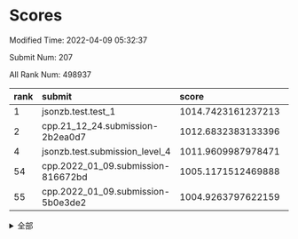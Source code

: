 # Scores

Modified Time: 2022-04-09 05:32:37

Submit Num: 207

All Rank Num: 498937

| rank |               submit               |       score        |       sigma        | pk_num |
| :--- | :--------------------------------- | :----------------- | :----------------- | :----- |
| 1    | jsonzb.test.test_1                 | 1014.7423161237213 | 0.8343361555937039 | 9639   |
| 2    | cpp.21_12_24.submission-2b2ea0d7   | 1012.6832383133396 | 0.7791657201949356 | 9645   |
| 4    | jsonzb.test.submission_level_4     | 1011.9609987978471 | 0.8017410292793985 | 9638   |
| 54   | cpp.2022_01_09.submission-816672bd | 1005.1171512469888 | 0.7137118249594934 | 9641   |
| 55   | cpp.2022_01_09.submission-5b0e3de2 | 1004.9263797622159 | 0.7249994813842809 | 9639   |


<details>
<summary>全部</summary>

| rank |                 submit                 |       score        |       sigma        | pk_num |
| :--- | :------------------------------------- | :----------------- | :----------------- | :----- |
| 1    | jsonzb.test.test_1                     | 1014.7423161237213 | 0.8343361555937039 | 9639   |
| 2    | cpp.21_12_24.submission-2b2ea0d7       | 1012.6832383133396 | 0.7791657201949356 | 9645   |
| 3    | gobigger.level_3.submission_level_3_41 | 1012.1120995959616 | 0.7810110985008164 | 9641   |
| 4    | jsonzb.test.submission_level_4         | 1011.9609987978471 | 0.8017410292793985 | 9638   |
| 5    | gobigger.level_3.submission_level_3_46 | 1011.360752338094  | 0.7845332673773288 | 9644   |
| 6    | gobigger.level_3.submission_level_3_26 | 1011.2604883282719 | 0.7580715049243677 | 9644   |
| 7    | gobigger.level_3.submission_level_3_27 | 1011.2576463053141 | 0.771384028427286  | 9640   |
| 8    | gobigger.level_3.submission_level_3_29 | 1011.2179423492374 | 0.7642040036800095 | 9639   |
| 9    | gobigger.level_3.submission_level_3_30 | 1011.0062222336147 | 0.7706755213766514 | 9643   |
| 10   | gobigger.level_3.submission_level_3_37 | 1010.962054174395  | 0.8032429680939008 | 9644   |
| 11   | gobigger.level_3.submission_level_3_40 | 1010.8355629331547 | 0.7636115842638134 | 9639   |
| 12   | gobigger.level_3.submission_level_3_36 | 1010.8253898156561 | 0.7871372848596528 | 9639   |
| 13   | gobigger.level_3.submission_level_3_12 | 1010.6801492117075 | 0.7911057022648482 | 9642   |
| 14   | gobigger.level_3.submission_level_3_10 | 1010.6442902032112 | 0.7749148440711059 | 9640   |
| 15   | gobigger.level_3.submission_level_3_25 | 1010.6034625978238 | 0.7668851175979865 | 9645   |
| 16   | gobigger.level_3.submission_level_3_8  | 1010.5869039742968 | 0.7576986725888364 | 9643   |
| 17   | gobigger.level_3.submission_level_3_45 | 1010.4146727131201 | 0.7316726484220057 | 9636   |
| 18   | gobigger.level_3.submission_level_3_2  | 1010.3811180009862 | 0.7646175086076091 | 9638   |
| 19   | gobigger.level_3.submission_level_3_7  | 1010.2649893855125 | 0.7604667918545875 | 9638   |
| 20   | gobigger.level_3.submission_level_3_22 | 1010.2402197753125 | 0.7706193866631542 | 9637   |
| 21   | gobigger.level_3.submission_level_3_44 | 1010.1561944520683 | 0.7528572884291792 | 9643   |
| 22   | gobigger.level_3.submission_level_3_23 | 1010.1201106773478 | 0.7526205118657441 | 9641   |
| 23   | gobigger.level_3.submission_level_3_49 | 1010.0507691088678 | 0.7505127721271527 | 9644   |
| 24   | gobigger.level_3.submission_level_3_38 | 1010.0276295355748 | 0.7653914494474005 | 9642   |
| 25   | gobigger.level_3.submission_level_3_19 | 1010.0141391349796 | 0.7423873492559472 | 9650   |
| 26   | gobigger.level_3.submission_level_3_42 | 1009.9204734111074 | 0.7624087672178124 | 9644   |
| 27   | gobigger.level_3.submission_level_3_15 | 1009.9045322783252 | 0.7714894197513134 | 9641   |
| 28   | gobigger.level_3.submission_level_3_34 | 1009.8420709924421 | 0.7543148474533122 | 9642   |
| 29   | gobigger.level_3.submission_level_3_35 | 1009.8246556115325 | 0.7500096280591874 | 9642   |
| 30   | gobigger.level_3.submission_level_3_13 | 1009.7899344306371 | 0.7598884680791951 | 9642   |
| 31   | gobigger.level_3.submission_level_3_1  | 1009.764999170883  | 0.7761250383000287 | 9638   |
| 32   | gobigger.level_3.submission_level_3_21 | 1009.7231294136758 | 0.7342184233217643 | 9637   |
| 33   | gobigger.level_3.submission_level_3_17 | 1009.5979650819427 | 0.7406450154165306 | 9639   |
| 34   | gobigger.level_3.submission_level_3_47 | 1009.527874816156  | 0.7574551939542918 | 9645   |
| 35   | gobigger.level_3.submission_level_3_3  | 1009.5038687346562 | 0.751286289598579  | 9645   |
| 36   | gobigger.level_3.submission_level_3_16 | 1009.4943728380047 | 0.7871389142727527 | 9642   |
| 37   | gobigger.level_3.submission_level_3_28 | 1009.4929434693637 | 0.7567984639475344 | 9639   |
| 38   | gobigger.level_3.submission_level_3_33 | 1009.4538100760751 | 0.7616908726599754 | 9637   |
| 39   | gobigger.level_3.submission_level_3_48 | 1009.2622554206405 | 0.7376199408307668 | 9641   |
| 40   | gobigger.level_3.submission_level_3_4  | 1009.1716149572578 | 0.750825175599501  | 9644   |
| 41   | gobigger.level_3.submission_level_3_43 | 1009.1029378827977 | 0.7489909012762354 | 9644   |
| 42   | gobigger.level_3.submission_level_3_14 | 1009.0980804080656 | 0.7418879868676962 | 9642   |
| 43   | gobigger.level_3.submission_level_3_18 | 1009.0847569547925 | 0.7417203566152124 | 9641   |
| 44   | gobigger.level_3.submission_level_3_5  | 1009.0073827114392 | 0.7704654830655164 | 9643   |
| 45   | gobigger.level_3.submission_level_3_24 | 1008.9937024540875 | 0.7534882766062455 | 9643   |
| 46   | gobigger.level_3.submission_level_3_39 | 1008.9393745668282 | 0.7480351586737952 | 9644   |
| 47   | gobigger.level_3.submission_level_3_0  | 1008.9336295616995 | 0.7297001850346663 | 9647   |
| 48   | gobigger.level_3.submission_level_3_6  | 1008.7929770221864 | 0.7384770763203155 | 9644   |
| 49   | gobigger.level_3.submission_level_3_9  | 1008.7693413816754 | 0.7351822403337982 | 9645   |
| 50   | gobigger.level_3.submission_level_3_32 | 1008.7589672894388 | 0.749807381039441  | 9642   |
| 51   | gobigger.level_3.submission_level_3_31 | 1008.7396221468404 | 0.7502608922728392 | 9641   |
| 52   | gobigger.level_3.submission_level_3_20 | 1008.6781503520341 | 0.7205038772186717 | 9642   |
| 53   | gobigger.level_3.submission_level_3_11 | 1008.3120959910561 | 0.7364971441072254 | 9643   |
| 54   | cpp.2022_01_09.submission-816672bd     | 1005.1171512469888 | 0.7137118249594934 | 9641   |
| 55   | cpp.2022_01_09.submission-5b0e3de2     | 1004.9263797622159 | 0.7249994813842809 | 9639   |
| 56   | gobigger.level_1.submission_level_1_23 | 1004.8066283415712 | 0.7236072217639218 | 9641   |
| 57   | gobigger.level_1.submission_level_1_2  | 1004.5836007979432 | 0.7155069337944988 | 9637   |
| 58   | gobigger.level_1.submission_level_1_4  | 1004.2359564632415 | 0.7154493928976238 | 9640   |
| 59   | gobigger.level_1.submission_level_1_45 | 1004.1057085488911 | 0.7281044628581418 | 9639   |
| 60   | gobigger.level_1.submission_level_1_17 | 1004.0943132481242 | 0.7164310301621105 | 9640   |
| 61   | gobigger.level_1.submission_level_1_31 | 1004.0922565557313 | 0.7225202271766796 | 9641   |
| 62   | gobigger.level_1.submission_level_1_8  | 1004.0589010959259 | 0.7090239373976629 | 9639   |
| 63   | gobigger.level_1.submission_level_1_38 | 1004.0276276427322 | 0.7046587039763258 | 9641   |
| 64   | gobigger.level_1.submission_level_1_19 | 1003.9613547202574 | 0.7160214146127247 | 9644   |
| 65   | gobigger.level_1.submission_level_1_0  | 1003.9113193298855 | 0.7119232113762735 | 9643   |
| 66   | gobigger.level_1.submission_level_1_20 | 1003.9039464412208 | 0.7120795746637482 | 9642   |
| 67   | gobigger.level_1.submission_level_1_36 | 1003.8141861375615 | 0.7114909134516071 | 9643   |
| 68   | gobigger.level_1.submission_level_1_49 | 1003.7574643915048 | 0.710221075536658  | 9635   |
| 69   | gobigger.level_1.submission_level_1_11 | 1003.6640908904662 | 0.7087632395419982 | 9642   |
| 70   | gobigger.level_1.submission_level_1_27 | 1003.6407042419759 | 0.7243430778834956 | 9639   |
| 71   | gobigger.level_1.submission_level_1_26 | 1003.6234381570429 | 0.7166802152346541 | 9640   |
| 72   | gobigger.level_1.submission_level_1_46 | 1003.5913092965066 | 0.7087198829447019 | 9641   |
| 73   | gobigger.level_1.submission_level_1_34 | 1003.5781233795703 | 0.7035916147824127 | 9640   |
| 74   | gobigger.level_1.submission_level_1_33 | 1003.5375070061427 | 0.7139584943249632 | 9645   |
| 75   | gobigger.level_1.submission_level_1_37 | 1003.4959063681961 | 0.71440633889524   | 9640   |
| 76   | gobigger.level_1.submission_level_1_6  | 1003.464392189864  | 0.7109410641714913 | 9645   |
| 77   | gobigger.level_1.submission_level_1_41 | 1003.4344648862987 | 0.7157472673414491 | 9642   |
| 78   | gobigger.level_1.submission_level_1_14 | 1003.420530053557  | 0.7040027047193775 | 9642   |
| 79   | gobigger.level_1.submission_level_1_16 | 1003.4145257395236 | 0.7160597022535081 | 9640   |
| 80   | gobigger.level_1.submission_level_1_35 | 1003.3940901159186 | 0.7231114960839665 | 9639   |
| 81   | gobigger.level_1.submission_level_1_12 | 1003.3777053465916 | 0.7080644113970779 | 9641   |
| 82   | gobigger.level_1.submission_level_1_47 | 1003.3185750849528 | 0.7113651334214522 | 9641   |
| 83   | gobigger.level_1.submission_level_1_30 | 1003.3077124310015 | 0.7123986538375177 | 9638   |
| 84   | gobigger.level_1.submission_level_1_10 | 1003.2169333554334 | 0.705796853122793  | 9641   |
| 85   | gobigger.level_1.submission_level_1_40 | 1003.1646209783352 | 0.7178172449591672 | 9641   |
| 86   | gobigger.level_1.submission_level_1_32 | 1003.1575537559154 | 0.716903638767665  | 9641   |
| 87   | gobigger.level_1.submission_level_1_7  | 1003.117045692479  | 0.7104892938064533 | 9645   |
| 88   | gobigger.level_1.submission_level_1_18 | 1003.0490193602561 | 0.7190383607465407 | 9644   |
| 89   | gobigger.level_1.submission_level_1_9  | 1002.9748039771697 | 0.7053527142828022 | 9635   |
| 90   | gobigger.level_1.submission_level_1_1  | 1002.8395641930102 | 0.7155262489428077 | 9642   |
| 91   | gobigger.level_1.submission_level_1_21 | 1002.8298766208121 | 0.7172693250352934 | 9646   |
| 92   | gobigger.level_1.submission_level_1_3  | 1002.8275601802993 | 0.708219792068227  | 9641   |
| 93   | gobigger.level_1.submission_level_1_43 | 1002.741313074474  | 0.7038357829119347 | 9644   |
| 94   | gobigger.level_1.submission_level_1_25 | 1002.7402232195574 | 0.7051361310304297 | 9646   |
| 95   | gobigger.level_1.submission_level_1_29 | 1002.6866828964042 | 0.7282683149902877 | 9642   |
| 96   | gobigger.level_1.submission_level_1_22 | 1002.6728259820657 | 0.718165704399823  | 9645   |
| 97   | gobigger.level_1.submission_level_1_28 | 1002.6637167760821 | 0.7056935255408268 | 9644   |
| 98   | gobigger.level_1.submission_level_1_24 | 1002.5405075051352 | 0.7093707912073586 | 9647   |
| 99   | gobigger.level_1.submission_level_1_48 | 1002.4316422773732 | 0.7029620647808433 | 9642   |
| 100  | gobigger.level_1.submission_level_1_5  | 1002.3683321550303 | 0.709155898438083  | 9645   |
| 101  | gobigger.level_1.submission_level_1_42 | 1002.31615145617   | 0.7014728414907986 | 9642   |
| 102  | gobigger.level_1.submission_level_1_15 | 1002.2722142344529 | 0.7162765190235686 | 9644   |
| 103  | gobigger.level_1.submission_level_1_39 | 1002.1818014242722 | 0.7077630638384681 | 9646   |
| 104  | gobigger.level_1.submission_level_1_44 | 1001.90553865021   | 0.7061419941407422 | 9638   |
| 105  | gobigger.level_1.submission_level_1_13 | 1001.5615985058282 | 0.7072317424089213 | 9635   |
| 106  | gobigger.random.submission_random_39   | 997.7097580293024  | 0.7207571484666025 | 9645   |
| 107  | gobigger.random.submission_random_23   | 997.4722266142757  | 0.7015507079331507 | 9641   |
| 108  | gobigger.random.submission_random_47   | 997.1139144175282  | 0.7111641193376831 | 9636   |
| 109  | gobigger.random.submission_random_35   | 996.9782707362109  | 0.7096923180756837 | 9642   |
| 110  | gobigger.random.submission_random_17   | 996.9503683117279  | 0.7054131195846617 | 9640   |
| 111  | gobigger.random.submission_random_22   | 996.8434555070577  | 0.7177460511204755 | 9642   |
| 112  | gobigger.random.submission_random_8    | 996.8423644251891  | 0.7026921019913253 | 9640   |
| 113  | gobigger.random.submission_random_25   | 996.8000180282343  | 0.7135019229532592 | 9640   |
| 114  | gobigger.random.submission_random_49   | 996.7983791633472  | 0.7060120727043983 | 9639   |
| 115  | gobigger.random.submission_random_34   | 996.76238142719    | 0.7038309765702395 | 9640   |
| 116  | gobigger.random.submission_random_36   | 996.6666133988958  | 0.7049517765991267 | 9643   |
| 117  | gobigger.random.submission_random_20   | 996.6494542746078  | 0.7143192575266163 | 9641   |
| 118  | gobigger.random.submission_random_41   | 996.6162593727606  | 0.7086751933204083 | 9639   |
| 119  | gobigger.random.submission_random_42   | 996.5751863881783  | 0.7180848698571732 | 9645   |
| 120  | gobigger.random.submission_random_3    | 996.5423760964791  | 0.7175460438595861 | 9641   |
| 121  | gobigger.random.submission_random_30   | 996.5395843233232  | 0.7043825358469299 | 9643   |
| 122  | gobigger.random.submission_random_26   | 996.5285675091384  | 0.7046755363871582 | 9647   |
| 123  | gobigger.random.submission_random_13   | 996.4561003183884  | 0.7153777676022449 | 9641   |
| 124  | gobigger.random.submission_random_29   | 996.4365949526975  | 0.7070524316346481 | 9636   |
| 125  | gobigger.random.submission_random_9    | 996.4194669814133  | 0.7260915558872473 | 9637   |
| 126  | gobigger.random.submission_random_1    | 996.4098704747063  | 0.7064247158052555 | 9644   |
| 127  | gobigger.random.submission_random_11   | 996.3683351946139  | 0.7065464956079075 | 9641   |
| 128  | gobigger.random.submission_random_37   | 996.3626626747739  | 0.71889298610455   | 9646   |
| 129  | gobigger.random.submission_random_2    | 996.3210050968372  | 0.7037091962613213 | 9637   |
| 130  | gobigger.random.submission_random_4    | 996.2671061000606  | 0.7189106981476923 | 9640   |
| 131  | gobigger.random.submission_random_7    | 996.2448541603881  | 0.7159604641575403 | 9644   |
| 132  | gobigger.random.submission_random_32   | 996.2136491053419  | 0.7160862727520602 | 9645   |
| 133  | gobigger.random.submission_random_19   | 996.117599036869   | 0.6972364263241863 | 9638   |
| 134  | gobigger.random.submission_random_43   | 996.0885073247493  | 0.7061598364102715 | 9642   |
| 135  | gobigger.random.submission_random_18   | 996.0781446555367  | 0.7116188622869342 | 9639   |
| 136  | gobigger.random.submission_random_45   | 996.0550239099466  | 0.7141291174555968 | 9640   |
| 137  | gobigger.random.submission_random_48   | 996.0485895470048  | 0.7233833968268422 | 9640   |
| 138  | gobigger.random.submission_random_15   | 996.0332547650743  | 0.7155891002648441 | 9643   |
| 139  | gobigger.random.submission_random_24   | 996.0286604139178  | 0.7134058675747581 | 9643   |
| 140  | gobigger.random.submission_random_46   | 995.9314197873722  | 0.6940939382008665 | 9644   |
| 141  | gobigger.random.submission_random_16   | 995.9096557339811  | 0.7061414393151755 | 9650   |
| 142  | gobigger.random.submission_random_44   | 995.8788509828179  | 0.7019351457295292 | 9639   |
| 143  | gobigger.random.submission_random_14   | 995.8018531826692  | 0.6940573942954644 | 9639   |
| 144  | gobigger.random.submission_random_10   | 995.729096983036   | 0.7139076219300736 | 9636   |
| 145  | gobigger.random.submission_random_31   | 995.6504582144765  | 0.7427668459495117 | 9642   |
| 146  | gobigger.random.submission_random_33   | 995.5014585777849  | 0.7149754690573104 | 9638   |
| 147  | gobigger.random.submission_random_28   | 995.4133454336112  | 0.7107178509687672 | 9641   |
| 148  | gobigger.random.submission_random_5    | 995.335947239      | 0.7005967719682022 | 9638   |
| 149  | gobigger.random.submission_random_27   | 995.3326482647385  | 0.7019414268988693 | 9638   |
| 150  | gobigger.random.submission_random_6    | 995.3174068199754  | 0.7142774184332087 | 9641   |
| 151  | gobigger.random.submission_random_0    | 995.2757919812242  | 0.7090349561888687 | 9644   |
| 152  | gobigger.random.submission_random_21   | 995.0231329711361  | 0.733061866100899  | 9641   |
| 153  | gobigger.random.submission_random_38   | 994.9701922029101  | 0.7152447005804686 | 9638   |
| 154  | gobigger.random.submission_random_12   | 994.8744517912845  | 0.7063798496738357 | 9640   |
| 155  | gobigger.random.submission_random_40   | 994.7271856568589  | 0.7132309617850195 | 9640   |
| 156  | gobigger.level_2.submission_level_2_4  | 994.1643337415989  | 0.7291470994514953 | 9647   |
| 157  | gobigger.level_2.submission_level_2_16 | 993.824633503852   | 0.7344795961046364 | 9638   |
| 158  | gobigger.level_2.submission_level_2_19 | 993.5674562964293  | 0.7453039302681441 | 9641   |
| 159  | gobigger.level_2.submission_level_2_1  | 993.490546797196   | 0.7347336234056182 | 9640   |
| 160  | gobigger.level_2.submission_level_2_41 | 993.4042873436804  | 0.7453880776375061 | 9640   |
| 161  | gobigger.level_2.submission_level_2_44 | 993.3701045853828  | 0.7296284108538731 | 9641   |
| 162  | gobigger.level_2.submission_level_2_3  | 993.3700990846166  | 0.742314610276104  | 9641   |
| 163  | gobigger.level_2.submission_level_2_20 | 993.33051960255    | 0.731922487066196  | 9647   |
| 164  | gobigger.level_2.submission_level_2_18 | 993.0185363896474  | 0.7390803544677016 | 9639   |
| 165  | gobigger.level_2.submission_level_2_24 | 992.9650046483227  | 0.7403871382475586 | 9639   |
| 166  | gobigger.level_2.submission_level_2_22 | 992.9083939208501  | 0.7371059851707357 | 9640   |
| 167  | gobigger.level_2.submission_level_2_48 | 992.9068230965537  | 0.7508711480040123 | 9641   |
| 168  | gobigger.level_2.submission_level_2_34 | 992.8226417078025  | 0.7271653545617072 | 9646   |
| 169  | gobigger.level_2.submission_level_2_42 | 992.7560507962901  | 0.731782016945146  | 9639   |
| 170  | gobigger.level_2.submission_level_2_31 | 992.7549688941072  | 0.7413177035015281 | 9640   |
| 171  | gobigger.level_2.submission_level_2_12 | 992.6486817986492  | 0.7384800416717083 | 9642   |
| 172  | gobigger.level_2.submission_level_2_45 | 992.4849444760267  | 0.7533523379173921 | 9646   |
| 173  | gobigger.level_2.submission_level_2_23 | 992.4641878335931  | 0.7480508392365952 | 9635   |
| 174  | gobigger.level_2.submission_level_2_33 | 992.426173902623   | 0.7391766931370857 | 9644   |
| 175  | gobigger.level_2.submission_level_2_25 | 992.3699061093189  | 0.7333797719512886 | 9644   |
| 176  | gobigger.level_2.submission_level_2_47 | 992.294775835736   | 0.731540443254606  | 9643   |
| 177  | gobigger.level_2.submission_level_2_8  | 992.2858458950578  | 0.7484591832679506 | 9642   |
| 178  | gobigger.level_2.submission_level_2_27 | 992.2353143160979  | 0.7453529714327768 | 9638   |
| 179  | gobigger.level_2.submission_level_2_6  | 992.20437760224    | 0.7517172618917585 | 9642   |
| 180  | gobigger.level_2.submission_level_2_5  | 992.2027747798734  | 0.759801642305111  | 9644   |
| 181  | gobigger.level_2.submission_level_2_7  | 992.1503233169971  | 0.748501304800137  | 9642   |
| 182  | gobigger.level_2.submission_level_2_9  | 992.0978275718751  | 0.7389520417943746 | 9638   |
| 183  | gobigger.level_2.submission_level_2_0  | 992.060457311087   | 0.7660124197186056 | 9635   |
| 184  | gobigger.level_2.submission_level_2_17 | 991.9047867832871  | 0.7522922541030526 | 9634   |
| 185  | gobigger.level_2.submission_level_2_29 | 991.8700622891339  | 0.7454089009236661 | 9646   |
| 186  | gobigger.level_2.submission_level_2_36 | 991.8230584864671  | 0.7562208679139301 | 9635   |
| 187  | gobigger.level_2.submission_level_2_39 | 991.7554274998904  | 0.7412245712972227 | 9645   |
| 188  | gobigger.level_2.submission_level_2_40 | 991.7175693872882  | 0.7571667807295563 | 9643   |
| 189  | gobigger.level_2.submission_level_2_32 | 991.6714986997168  | 0.7438585255653232 | 9638   |
| 190  | gobigger.level_2.submission_level_2_13 | 991.5674940157616  | 0.740486468928202  | 9636   |
| 191  | gobigger.level_2.submission_level_2_10 | 991.5270484110005  | 0.762721631041247  | 9643   |
| 192  | gobigger.level_2.submission_level_2_21 | 991.498571447481   | 0.731455046105648  | 9641   |
| 193  | gobigger.level_2.submission_level_2_30 | 991.4779909887075  | 0.767135654352007  | 9641   |
| 194  | gobigger.level_2.submission_level_2_49 | 991.364714354879   | 0.7385511629712661 | 9640   |
| 195  | gobigger.level_2.submission_level_2_46 | 991.2997951349945  | 0.7554390677478788 | 9643   |
| 196  | gobigger.level_2.submission_level_2_14 | 991.1457179804804  | 0.760524010808659  | 9642   |
| 197  | gobigger.level_2.submission_level_2_43 | 991.1271563622721  | 0.7601175700173609 | 9639   |
| 198  | gobigger.level_2.submission_level_2_26 | 991.0023244268549  | 0.755298043767423  | 9640   |
| 199  | gobigger.level_2.submission_level_2_37 | 990.977921588261   | 0.7669048587448034 | 9645   |
| 200  | gobigger.level_2.submission_level_2_15 | 990.8321083896494  | 0.7585861403168649 | 9640   |
| 201  | gobigger.level_2.submission_level_2_28 | 990.8086537641393  | 0.7656072531908158 | 9639   |
| 202  | gobigger.level_2.submission_level_2_2  | 990.8045104360609  | 0.768481548389447  | 9641   |
| 203  | gobigger.level_2.submission_level_2_11 | 990.7691780699461  | 0.7574621193547451 | 9641   |
| 204  | gobigger.level_2.submission_level_2_38 | 990.2709769378882  | 0.7875019099538769 | 9640   |
| 205  | gobigger.level_2.submission_level_2_35 | 989.8042154365045  | 0.7719648424988632 | 9645   |
| 206  | gobigger.none.submission_none_0        | 976.1276560229932  | 1.4234039777227598 | 9642   |
| 207  | gobigger.none.submission_none_1        | 975.9557852903007  | 1.4391214513533155 | 9640   |

</details>